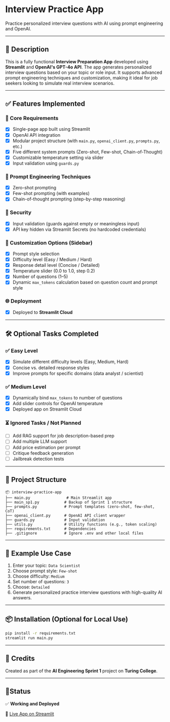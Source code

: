 # Interview Practice App

Practice personalized interview questions with AI using prompt engineering and OpenAI.

---

## 🚀 Description

This is a fully functional **Interview Preparation App** developed using **Streamlit** and **OpenAI's GPT-4o API**. The app generates personalized interview questions based on your topic or role input. It supports advanced prompt engineering techniques and customization, making it ideal for job seekers looking to simulate real interview scenarios.

---

## ✅ Features Implemented

### 🎯 Core Requirements

- [x] Single-page app built using Streamlit
- [x] OpenAI API integration
- [x] Modular project structure (with `main.py`, `openai_client.py`, `prompts.py`, etc.)
- [x] Five different system prompts (Zero-shot, Few-shot, Chain-of-Thought)
- [x] Customizable temperature setting via slider
- [x] Input validation using `guards.py`

### 🧪 Prompt Engineering Techniques

- [x] Zero-shot prompting
- [x] Few-shot prompting (with examples)
- [x] Chain-of-thought prompting (step-by-step reasoning)

### 🔐 Security

- [x] Input validation (guards against empty or meaningless input)
- [x] API key hidden via Streamlit Secrets (no hardcoded credentials)

### 🧠 Customization Options (Sidebar)

- [x] Prompt style selection
- [x] Difficulty level (Easy / Medium / Hard)
- [x] Response detail level (Concise / Detailed)
- [x] Temperature slider (0.0 to 1.0, step 0.2)
- [x] Number of questions (1–5)
- [x] Dynamic `max_tokens` calculation based on question count and prompt style

### 🌐 Deployment

- [x] Deployed to **Streamlit Cloud**

---

## 🛠️ Optional Tasks Completed

### ✅ Easy Level

- [x] Simulate different difficulty levels (Easy, Medium, Hard)
- [x] Concise vs. detailed response styles
- [x] Improve prompts for specific domains (data analyst / scientist)

### ✅ Medium Level

- [x] Dynamically bind `max_tokens` to number of questions
- [x] Add slider controls for OpenAI temperature
- [x] Deployed app on Streamlit Cloud

### ⏳ Ignored Tasks / Not Planned

- [ ] Add RAG support for job description-based prep
- [ ] Add multiple LLM support
- [ ] Add price estimation per prompt
- [ ] Critique feedback generation
- [ ] Jailbreak detection tests

---

## 🧱 Project Structure

```text
📦 interview-practice-app
├── main.py                # Main Streamlit app
├── main_sp1.py           # Backup of Sprint 1 structure
├── prompts.py            # Prompt templates (zero-shot, few-shot, CoT)
├── openai_client.py      # OpenAI API client wrapper
├── guards.py             # Input validation
├── utils.py              # Utility functions (e.g., token scaling)
├── requirements.txt      # Dependencies
├── .gitignore            # Ignore .env and other local files
```

---

## 🧪 Example Use Case

1. Enter your topic: `Data Scientist`
2. Choose prompt style: `Few-shot`
3. Choose difficulty: `Medium`
4. Set number of questions: `3`
5. Choose: `Detailed`
6. Generate personalized practice interview questions with high-quality AI answers.

---

## 📦 Installation (Optional for Local Use)

```bash
pip install -r requirements.txt
streamlit run main.py
```

---

## 📣 Credits

Created as part of the **AI Engineering Sprint 1** project on **Turing College**.

---

## 📍Status

✅ **Working and Deployed**

🔗 [Live App on Streamlit](https://data-interview-app.streamlit.app/)
